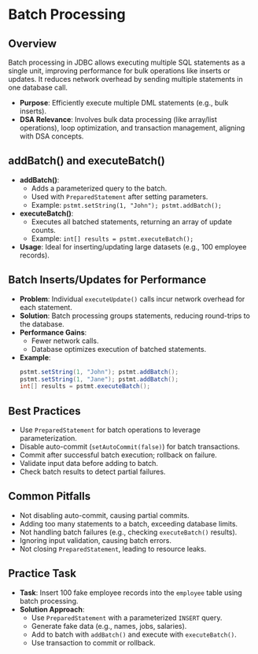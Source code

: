 # Batch Processing

## Overview
Batch processing in JDBC allows executing multiple SQL statements as a single unit, improving performance for bulk operations like inserts or updates. It reduces network overhead by sending multiple statements in one database call.

- **Purpose**: Efficiently execute multiple DML statements (e.g., bulk inserts).
- **DSA Relevance**: Involves bulk data processing (like array/list operations), loop optimization, and transaction management, aligning with DSA concepts.

## addBatch() and executeBatch()
- **addBatch()**:
  - Adds a parameterized query to the batch.
  - Used with `PreparedStatement` after setting parameters.
  - Example: `pstmt.setString(1, "John"); pstmt.addBatch();`
- **executeBatch()**:
  - Executes all batched statements, returning an array of update counts.
  - Example: `int[] results = pstmt.executeBatch();`
- **Usage**: Ideal for inserting/updating large datasets (e.g., 100 employee records).

## Batch Inserts/Updates for Performance
- **Problem**: Individual `executeUpdate()` calls incur network overhead for each statement.
- **Solution**: Batch processing groups statements, reducing round-trips to the database.
- **Performance Gains**:
  - Fewer network calls.
  - Database optimizes execution of batched statements.
- **Example**:
  ```java
  pstmt.setString(1, "John"); pstmt.addBatch();
  pstmt.setString(1, "Jane"); pstmt.addBatch();
  int[] results = pstmt.executeBatch();
  ```

## Best Practices
- Use `PreparedStatement` for batch operations to leverage parameterization.
- Disable auto-commit (`setAutoCommit(false)`) for batch transactions.
- Commit after successful batch execution; rollback on failure.
- Validate input data before adding to batch.
- Check batch results to detect partial failures.

## Common Pitfalls
- Not disabling auto-commit, causing partial commits.
- Adding too many statements to a batch, exceeding database limits.
- Not handling batch failures (e.g., checking `executeBatch()` results).
- Ignoring input validation, causing batch errors.
- Not closing `PreparedStatement`, leading to resource leaks.

## Practice Task
- **Task**: Insert 100 fake employee records into the `employee` table using batch processing.
- **Solution Approach**:
  - Use `PreparedStatement` with a parameterized `INSERT` query.
  - Generate fake data (e.g., names, jobs, salaries).
  - Add to batch with `addBatch()` and execute with `executeBatch()`.
  - Use transaction to commit or rollback.